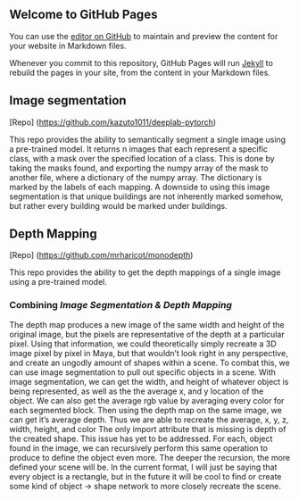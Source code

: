 ## Welcome to GitHub Pages

You can use the [editor on GitHub](https://github.com/chrismgeorge/2D_3D/edit/master/README.md) to maintain and preview the content for your website in Markdown files.

Whenever you commit to this repository, GitHub Pages will run [Jekyll](https://jekyllrb.com/) to rebuild the pages in your site, from the content in your Markdown files.

## Image segmentation
[Repo] (https://github.com/kazuto1011/deeplab-pytorch)

This repo provides the ability to semantically segment a single image using a pre-trained model. It returns n images that each represent a specific class, with a mask over the specified location of a class. This is done by taking the masks found, and exporting the numpy array of the mask to another file, where a dictionary of the numpy array. The dictionary is marked by the labels of each mapping. A downside to using this image segmentation is that unique buildings are not inherently marked somehow, but rather every building would be marked under buildings.

## Depth Mapping
[Repo] (https://github.com/mrharicot/monodepth)

This repo provides the ability to get the depth mappings of a single image using a pre-trained model.

### Combining _Image Segmentation & Depth Mapping_

The depth map produces a new image of the same width and height of the original image, but the pixels are representative of the depth at a particular pixel. Using that information, we could theoretically simply recreate a 3D image pixel by pixel in Maya, but that wouldn’t look right in any perspective, and create an ungodly amount of shapes within a scene. 
To combat this, we can use image segmentation to pull out specific objects in a scene. With image segmentation, we can get the width, and height of whatever object is being represented, as well as the the average x, and y location of the object. We can also get the average rgb value by averaging every color for each segmented block. Then using the depth map on the same image, we can get it’s average depth. Thus we are able to recreate the average, x, y, z,  width, height, and color The only import attribute that is missing is depth of the created shape. This issue has yet to be addressed. 
For each, object found in the image, we can recursively perform this same operation to produce to define the object even more. The deeper the recursion, the more defined your scene will be. 
In the current format, I will just be saying that every object is a rectangle, but in the future it will be cool to find or create some kind of object → shape network to more closely recreate the scene.
